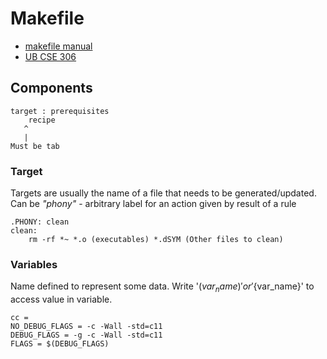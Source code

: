 # Makefile
- [makefile manual](https://www.gnu.org/software/make/manual/make.pdf)
- [UB CSE 306](https://cse.buffalo.edu/faculty/alphonce/SP22/CSE306/)

## Components
```
target : prerequisites
	recipe
   ^
   |
Must be tab
```
### Target
Targets are usually the name of a file that needs to be generated/updated. 
Can be *"phony"* - arbitrary label for an action given by result of a rule
```
.PHONY: clean
clean:
	rm -rf *~ *.o (executables) *.dSYM (Other files to clean)
```
### Variables
Name defined to represent some data. Write '$(var_name)' or '${var_name}' to access value in variable.
```
cc = 
NO_DEBUG_FLAGS = -c -Wall -std=c11
DEBUG_FLAGS = -g -c -Wall -std=c11
FLAGS = $(DEBUG_FLAGS)
```
